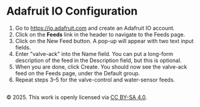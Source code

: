 # Adafruit IO Configuration

1. Go to https://io.adafruit.com and create an Adafruit IO account.
2. Click on the **Feeds** link in the header to navigate to the Feeds page.
3. Click on the New Feed button. A pop-up will appear with two text input fields.
4. Enter "valve-ack" into the Name field. You can put a long-form description of the feed in the Description field, but this is optional.
5. When you are done, click Create. You should now see the valve-ack feed on the Feeds page, under the Default group.
6. Repeat steps 3–5 for the valve-control and water-sensor feeds.
##
© 2025. This work is openly licensed via [CC BY-SA 4.0](https://creativecommons.org/licenses/by-sa/4.0/).